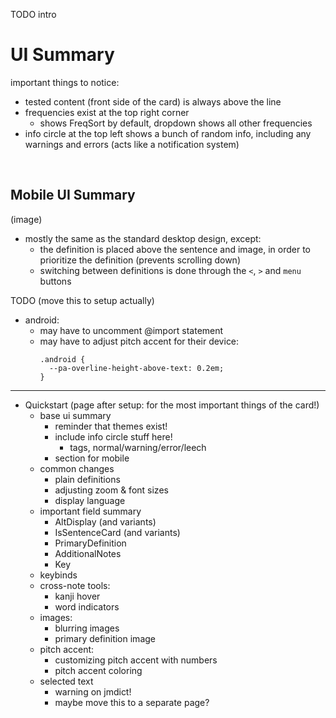 TODO intro

# UI Summary

important things to notice:
- tested content (front side of the card) is always above the line
- frequencies exist at the top right corner
    - shows FreqSort by default, dropdown shows all other frequencies
- info circle at the top left shows a bunch of random info,
    including any warnings and errors (acts like a notification system)

<br>

## Mobile UI Summary

(image)

- mostly the same as the standard desktop design, except:
    - the definition is placed above the sentence and image,
        in order to prioritize the definition (prevents scrolling down)
    - switching between definitions is done through the `<`, `>` and `menu` buttons

TODO (move this to setup actually)

- android:
    - may have to uncomment @import statement
    - may have to adjust pitch accent for their device:
        ```
        .android {
          --pa-overline-height-above-text: 0.2em;
        }
        ```

---


- Quickstart (page after setup: for the most important things of the card!)
    - base ui summary
        - reminder that themes exist!
        - include info circle stuff here!
            - tags, normal/warning/error/leech
        - section for mobile
    - common changes
        - plain definitions
        - adjusting zoom & font sizes
        - display language
    - important field summary
        - AltDisplay (and variants)
        - IsSentenceCard (and variants)
        - PrimaryDefinition
        - AdditionalNotes
        - Key
    - keybinds
    - cross-note tools:
        - kanji hover
        - word indicators
    - images:
        - blurring images
        - primary definition image
    - pitch accent:
        - customizing pitch accent with numbers
        - pitch accent coloring
    - selected text
        - warning on jmdict!
        - maybe move this to a separate page?
